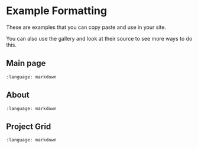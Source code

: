# Example Formatting


These are examples that you can copy paste and use in your site. 

You can also use the gallery and look at their source to see more ways to do this. 

## Main page

```{literalinclude} excerpts/index.md
:language: markdown
```

## About

```{literalinclude} excerpts/about.md
:language: markdown
```

## Project Grid

```{literalinclude} excerpts/project.md
:language: markdown
```